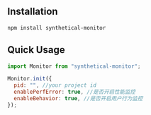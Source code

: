 ## Installation

```bash
npm install synthetical-monitor
```

## Quick Usage

```javascript
import Monitor from "synthetical-monitor";

Monitor.init({
  pid: "", //your project id
  enablePerfError: true, //是否开启性能监控
  enableBehavior: true, //是否开启用户行为监控
});
```
